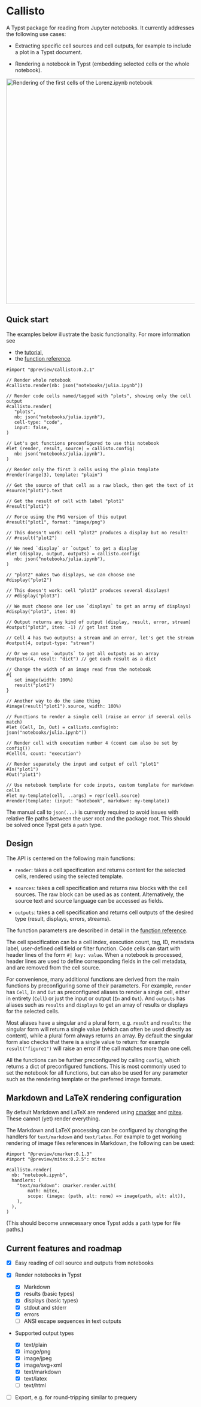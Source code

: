 # Callisto

A Typst package for reading from Jupyter notebooks. It currently addresses the following use cases:

- Extracting specific cell sources and cell outputs, for example to include a plot in a Typst document.

- Rendering a notebook in Typst (embedding selected cells or the whole notebook).

<img src="docs/lorenz-extract.png" width="600px" alt="Rendering of the first cells of the Lorenz.ipynb notebook">

## Quick start

The examples below illustrate the basic functionality. For more information see

-  the [tutorial](docs/Tutorial.md),
-  the [function reference](docs/Reference.md).

```typst
#import "@preview/callisto:0.2.1"

// Render whole notebook
#callisto.render(nb: json("notebooks/julia.ipynb"))

// Render code cells named/tagged with "plots", showing only the cell output
#callisto.render(
   "plots",
   nb: json("notebooks/julia.ipynb"),
   cell-type: "code",
   input: false,
)

// Let's get functions preconfigured to use this notebook
#let (render, result, source) = callisto.config(
   nb: json("notebooks/julia.ipynb"),
)

// Render only the first 3 cells using the plain template
#render(range(3), template: "plain")

// Get the source of that cell as a raw block, then get the text of it
#source("plot1").text

// Get the result of cell with label "plot1"
#result("plot1")

// Force using the PNG version of this output
#result("plot1", format: "image/png")

// This doesn't work: cell "plot2" produces a display but no result!
// #result("plot2")

// We need `display` or `output` to get a display
#let (display, output, outputs) = callisto.config(
   nb: json("notebooks/julia.ipynb"),
)

// "plot2" makes two displays, we can choose one
#display("plot2")

// This doesn't work: cell "plot3" produces several displays!
// #display("plot3")

// We must choose one (or use `displays` to get an array of displays)
#display("plot3", item: 0)

// Output returns any kind of output (display, result, error, stream)
#output("plot3", item: -1) // get last item

// Cell 4 has two outputs: a stream and an error, let's get the stream
#output(4, output-type: "stream")

// Or we can use `outputs` to get all outputs as an array
#outputs(4, result: "dict") // get each result as a dict

// Change the width of an image read from the notebook
#{
   set image(width: 100%)
   result("plot1")
}

// Another way to do the same thing
#image(result("plot1").source, width: 100%)

// Functions to render a single cell (raise an error if several cells match)
#let (Cell, In, Out) = callisto.config(nb: json("notebooks/julia.ipynb"))

// Render cell with execution number 4 (count can also be set by config())
#Cell(4, count: "execution")

// Render separately the input and output of cell "plot1"
#In("plot1")
#Out("plot1")

// Use notebook template for code inputs, custom template for markdown cells
#let my-template(cell, ..args) = repr(cell.source)
#render(template: (input: "notebook", markdown: my-template))
```

The manual call to `json(...)` is currently required to avoid issues with relative file paths between the user root and the package root. This should be solved once Typst gets a `path` type.

## Design

The API is centered on the following main functions:

- `render`: takes a cell specification and returns content for the selected cells, rendered using the selected template.

- `sources`: takes a cell specification and returns raw blocks with the cell sources. The raw block can be used as as content. Alternatively, the source text and source language can be accessed as fields.

- `outputs`: takes a cell specification and returns cell outputs of the desired type (result, displays, errors, streams).

The function parameters are described in detail in the [function reference](docs/Reference.md).

The cell specification can be a cell index, execution count, tag, ID, metadata label, user-defined cell field or filter function. Code cells can start with header lines of the form `#| key: value`. When a notebook is processed, header lines are used to define corresponding fields in the cell metadata, and are removed from the cell source.

For convenience, many additional functions are derived from the main functions by preconfiguring some of their parameters. For example, `render` has `Cell`, `In` and `Out` as preconfigured aliases to render a single cell, either in entirety (`Cell`) or just the input or output (`In` and `Out`). And `outputs` has aliases such as `results` and `displays` to get an array of results or displays for the selected cells.

Most aliases have a singular and a plural form, e.g. `result` and `results`: the singular form will return a single value (which can often be used directly as content), while a plural form always returns an array. By default the singular form also checks that there is a single value to return: for example `result("figure1")` will raise an error if the call matches more than one cell.

All the functions can be further preconfigured by calling `config`, which returns a dict of preconfigured functions. This is most commonly used to set the notebook for all functions, but can also be used for any parameter such as the rendering template or the preferred image formats.


## Markdown and LaTeX rendering configuration

By default Markdown and LaTeX are rendered using [cmarker](https://github.com/SabrinaJewson/cmarker.typ) and [mitex](https://github.com/mitex-rs/mitex). These cannot (yet) render everything.

The Markdown and LaTeX processing can be configured by changing the handlers for `text/markdown` and `text/latex`. For example to get working rendering of image files references in Markdown, the following can be used:

   ```typ
   #import "@preview/cmarker:0.1.3"
   #import "@preview/mitex:0.2.5": mitex

   #callisto.render(
     nb: "notebook.ipynb",
     handlers: (
       "text/markdown": cmarker.render.with(
           math: mitex,
           scope: (image: (path, alt: none) => image(path, alt: alt)),
       ),
     ),
   )
   ```

(This should become unnecessary once Typst adds a `path` type for file paths.)
   

## Current features and roadmap

- [x] Easy reading of cell source and outputs from notebooks

- [x] Render notebooks in Typst

   - [x] Markdown
   - [x] results (basic types)
   - [x] displays (basic types)
   - [x] stdout and stderr
   - [x] errors
   - [ ] ANSI escape sequences in text outputs

- Supported output types

   - [x] text/plain
   - [x] image/png
   - [x] image/jpeg
   - [x] image/svg+xml
   - [x] text/markdown
   - [x] text/latex
   - [ ] text/html

- [ ] Export, e.g. for round-tripping similar to prequery
